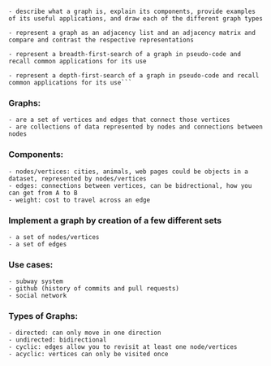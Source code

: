 ```Module 1 Objectives:

- describe what a graph is, explain its components, provide examples of its useful applications, and draw each of the different graph types

- represent a graph as an adjacency list and an adjacency matrix and compare and contrast the respective representations

- represent a breadth-first-search of a graph in pseudo-code and recall common applications for its use

- represent a depth-first-search of a graph in pseudo-code and recall common applications for its use```

```
### Graphs: 
    - are a set of vertices and edges that connect those vertices
    - are collections of data represented by nodes and connections between nodes 

### Components: 
    - nodes/vertices: cities, animals, web pages could be objects in a dataset, represented by nodes/vertices
    - edges: connections between vertices, can be bidrectional, how you can get from A to B
    - weight: cost to travel across an edge

### Implement a graph by creation of a few different sets
    - a set of nodes/vertices 
    - a set of edges

### Use cases: 
    - subway system
    - github (history of commits and pull requests)
    - social network

### Types of Graphs:
    - directed: can only move in one direction
    - undirected: bidirectional 
    - cyclic: edges allow you to revisit at least one node/vertices
    - acyclic: vertices can only be visited once
```
